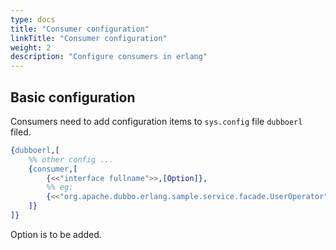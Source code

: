 ```yaml
---
type: docs
title: "Consumer configuration"
linkTitle: "Consumer configuration"
weight: 2
description: "Configure consumers in erlang"
---
```


## Basic configuration

Consumers need to add configuration items to `sys.config` file `dubboerl` filed.

```erlang
{dubboerl,[
	%% other config ...
	{consumer,[
		{<<"interface fullname">>,[Option]},
		%% eg:
		{<<"org.apache.dubbo.erlang.sample.service.facade.UserOperator">>,[]},
	]}
]}
```

Option is to be added.
